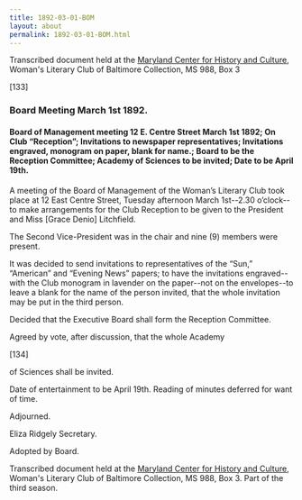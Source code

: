 ```yaml
---
title: 1892-03-01-BOM
layout: about
permalink: 1892-03-01-BOM.html
---
```

Transcribed document held at the [Maryland Center for History and Culture](http://mdhs.org/), Woman's Literary Club of Baltimore Collection, MS 988, Box 3

[133]

### Board Meeting March 1st 1892.

#### Board of Management meeting 12 E. Centre Street March 1st 1892; On Club “Reception”; Invitations to newspaper representatives; Invitations engraved, monogram on paper, blank for name.; Board to be the Reception Committee; Academy of Sciences to be invited; Date to be April 19th.

A meeting of the Board of Management of the Woman’s Literary Club took place at 12 East Centre Street, Tuesday afternoon March 1st--2.30 o’clock--to make arrangements for the Club Reception to be given to the President and Miss [Grace Denio] Litchfield.

The Second Vice-President was in the chair and nine (9) members were present.

It was decided to send invitations to representatives of the “Sun,” “American” and “Evening News” papers; to have the invitations engraved--with the Club monogram in lavender on the paper--not on the envelopes--to leave a blank for the name of the person invited, that the whole invitation may be put in the third person.

Decided that the Executive Board shall form the Reception Committee.

Agreed by vote, after discussion, that the whole Academy

[134]

of Sciences shall be invited.

Date of entertainment to be April 19th. Reading of minutes deferred for want of time.

Adjourned.

Eliza Ridgely
Secretary.

Adopted by Board.

Transcribed document held at the [Maryland Center for History and Culture](http://mdhs.org/), Woman's Literary Club of Baltimore Collection, MS 988, Box 3. Part of the third season.